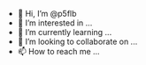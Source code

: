 - 👋 Hi, I’m @p5flb
- 👀 I’m interested in ...
- 🌱 I’m currently learning ...
- 💞️ I’m looking to collaborate on ...
- 📫 How to reach me ...

<!---
p5flb/p5flb is a ✨ special ✨ repository because its `README.md` (this file) appears on your GitHub profile.
You can click the Preview link to take a look at your changes.
--->
